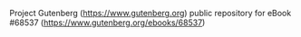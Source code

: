 Project Gutenberg (https://www.gutenberg.org) public repository for
eBook #68537 (https://www.gutenberg.org/ebooks/68537)
